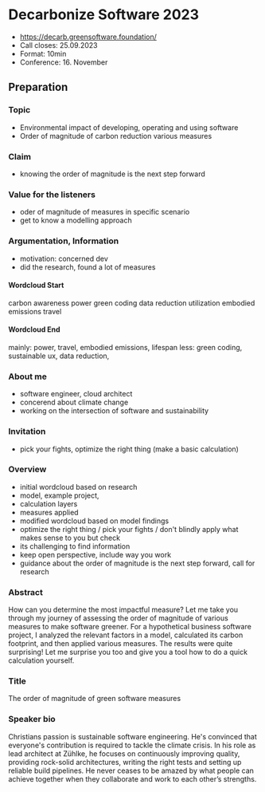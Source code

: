 # Decarbonize Software 2023

* https://decarb.greensoftware.foundation/
* Call closes: 25.09.2023
* Format: 10min
* Conference: 16. November

## Preparation

### Topic

* Environmental impact of developing, operating and using software
* Order of magnitude of carbon reduction various measures

### Claim

* knowing the order of magnitude is the next step forward

### Value for the listeners

* oder of magnitude of measures in specific scenario
* get to know a modelling approach

### Argumentation, Information

* motivation: concerned dev
* did the research, found a lot of measures 

#### Wordcloud Start

carbon awareness
power
green coding
data reduction
utilization
embodied emissions
travel

#### Wordcloud End

mainly: power, travel, embodied emissions, lifespan
less: green coding, sustainable ux, data reduction, 

### About me

* software engineer, cloud architect
* concerend about climate change 
* working on the intersection of software and sustainability

### Invitation

* pick your fights, optimize the right thing (make a basic calculation)

### Overview

* initial wordcloud based on research
* model, example project, 
* calculation layers
* measures applied
* modified wordcloud based on model findings
* optimize the right thing / pick your fights / don't blindly apply what makes sense to you but check
* its challenging to find information
* keep open perspective, include way you work
* guidance about the order of magnitude is the next step forward, call for research


### Abstract

How can you determine the most impactful measure? Let me take you through my journey of assessing the order of magnitude of various measures to make software greener. For a hypothetical business software project, I analyzed the relevant factors in a model, calculated its carbon footprint, and then applied various measures. The results were quite surprising! Let me surprise you too and give you a tool how to do a quick calculation yourself.

### Title

The order of magnitude of green software measures

### Speaker bio

Christians passion is sustainable software engineering. He's convinced that everyone's contribution is required to tackle the climate crisis.
In his role as lead architect at Zühlke, he focuses on continuously improving quality, providing rock-solid architectures, writing the right tests and setting up reliable build pipelines.
He never ceases to be amazed by what people can achieve together when they collaborate and work to each other’s strengths.


